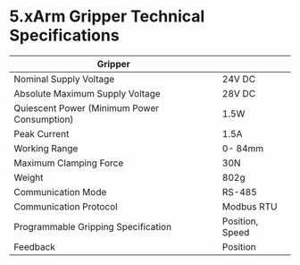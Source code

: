 # 5.xArm Gripper Technical Specifications


| Gripper                                     |                 |
| ------------------------------------------- | --------------- |
| Nominal Supply Voltage                      | 24V DC          |
| Absolute Maximum Supply Voltage             | 28V DC          |
| Quiescent Power (Minimum Power Consumption) | 1.5W            |
| Peak Current                                | 1.5A            |
| Working Range                               | 0- 84mm         |
| Maximum Clamping Force                      | 30N             |
| Weight                                      | 802g            |
| Communication Mode                          | RS-485          |
| Communication Protocol                      | Modbus RTU      |
| Programmable Gripping Specification         | Position, Speed |
| Feedback                                    | Position        |
